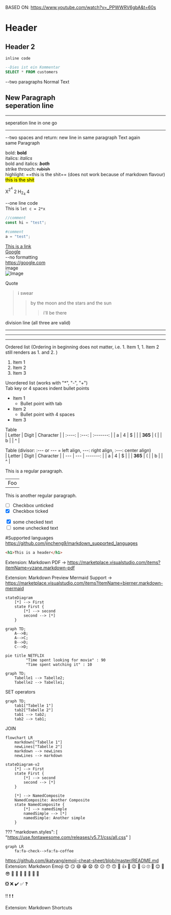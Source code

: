 BASED ON: https://www.youtube.com/watch?v=_PPWWRV6gbA&t=60s

# Header
## Header 2

`inline code`

``` sql
--Dies ist ein Kommentar
SELECT * FROM customers
```

--two paragraphs
Normal Text 

New Paragraph  
seperation line
---
---
seperation line in one go
___
--two spaces and return: new line in same paragraph
Text again  
same Paragraph

bold: **bold**  
italics: *italics*  
bold and italics: ***both***  
strike throuch: ~~rubish~~  
highlight: ==this is the shit== (does not work because of markdown flavour)  
<mark>this is the shit</mark>

X<sup>2<sup>4</sup></sup> 2
H<sub>2<sub>4</sub></sub> 4

--one line code  
This is `let c = 2*x`

```js
//comment
const hi = "test";
```

```py
#comment
a = "test";
```
[This is a link](/page)  
[Google](https://google.com)  
--no formatting  
https://google.com  
image  
![Image](/home/anush/Downloads/dl.png)

Quote
> i swear
>> by the moon and the stars and the sun
>>> i'll be  there

division line (all three are valid)
***
___
---

Ordered list (Ordering in beginning does not matter, i.e. 1. Item 1, 1. Item 2 still renders as 1. and 2. )
1. Item 1
2. Item 2
3. Item 3

Unordered list (works with "*", "-", "+")  
Tab key or 4 spaces indent bullet points
* Item 1
  * Bullet point with tab
* Item 2
    * Bullet point with 4 spaces
* Item 3

Table  
| Letter | Digit | Character |
| :----: | :---: | :-------: |
| a      | 4     | $         |
|        | <b>365</b>   | (         |
| b      |       | ^         |

Table (divisor: :--- or --- = left align, ---: right align, :---: center align)  
| Letter | Digit | Character |
| --- | --- | -------: |
| a      | 4     | $         |
|        | <b>365</b>   | (         |
| b      |       | ^         |

This is a regular paragraph.

<table>
    <tr>
        <td>Foo</td>
    </tr>
</table>

This is another regular paragraph.

- [ ] Checkbox unticked
- [x] Checkbox ticked

<input type="checkbox" checked> some checked text  
<input type="checkbox"> some unchecked text  

#Supported languages
https://github.com/jincheng9/markdown_supported_languages


```html
<h1>This is a header</h1>

```

Extension: Markdown PDF -> https://marketplace.visualstudio.com/items?itemName=yzane.markdown-pdf 

Extension: Markdown Preview Mermaid Support ->  https://marketplace.visualstudio.com/items?itemName=bierner.markdown-mermaid


```mermaid
stateDiagram
    [*] --> First
    state First {
        [*] --> second
        second --> [*]
    }
```

```mermaid
graph TD;
    A-->B;
    A-->C;
    B-->D;
    C-->D;
```
```mermaid
pie title NETFLIX
         "Time spent looking for movie" : 90
         "Time spent watching it" : 10
```
```mermaid
graph TD;
    Tabelle1 --> Tabelle2;
    Tabelle2 --> Tabelle1;
```
SET operators
```mermaid
graph TD;
    tab1["Tabelle 1"]
    tab2["Tabelle 2"]
    tab1 --> tab2;
    tab2 --> tab1;
```
JOIN 
```mermaid
flowchart LR
    markdown["Tabelle 1"]
    newLines["Tabelle 2"]
    markdown --> newLines
    newLines --> markdown
```
```mermaid
stateDiagram-v2
    [*] --> First
    state First {
        [*] --> second
        second --> [*]
    }

    [*] --> NamedComposite
    NamedComposite: Another Composite
    state NamedComposite {
        [*] --> namedSimple
        namedSimple --> [*]
        namedSimple: Another simple
    }
```

???
"markdown.styles": [
    "https://use.fontawesome.com/releases/v5.7.1/css/all.css"
]
```mermaid
graph LR
    fa:fa-check-->fa:fa-coffee
```

https://github.com/ikatyang/emoji-cheat-sheet/blob/master/README.md
Extension: Markdwon Emoji
:blush:
:smirk:
:smile:
:grin:
:anguished: 
:worried:
:confused:
:hushed:
:upside_down_face:
:hand_over_mouth:
:thumbsup:
:shrug:
:wink:
:thinking:
:zipper_mouth_face:
:roll_eyes:
:raised_eyebrow:
:relieved:
:vomiting_face:
:sunglasses:
:monocle_face:
:see_no_evil: :hear_no_evil: :speak_no_evil:
:eyes:
:muscle:
:frog:

:negative_squared_cross_mark:
:x:
:heavy_check_mark:
:white_check_mark:
:question:  

:bangbang:
:exclamation:
:heavy_exclamation_mark:

Extension: Markdown Shortcuts



